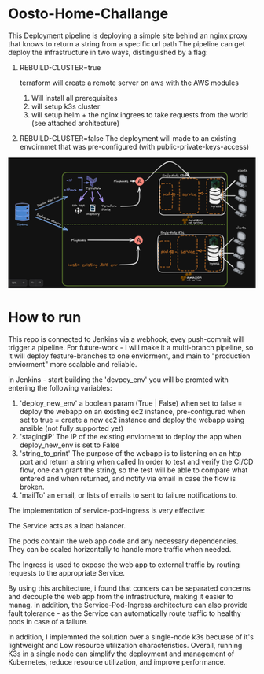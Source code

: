 # Oosto-Home-Challange


This Deployment pipeline is deploying a simple site behind an nginx proxy that knows to return a string from a specific url path
The pipeline can get deploy the infrastructure in two ways, distinguished by a flag:
1. REBUILD-CLUSTER=true

    terraform will create a remote server on aws with the AWS modules
    1. Will install all prerequisites
    2. will setup k3s cluster
    3. will setup helm + the nginx ingrees to take requests from the world (see attached architecture)

2. REBUILD-CLUSTER=false
    The deployment will made to an existing envoirnmet that was pre-configured (with public-private-keys-access)

![Oosto web app CI/CD architecture](architecture.png)

# How to run
This repo is connected to Jenkins via a webhook, evey push-commit will trigger a pipeline.
For future-work - I will make it a multi-branch pipeline, so it will deploy feature-branches to one enviorment, and main to "production enviorment" more scalable and reliable.

in Jenkins - start building the 'devpoy_env'
you will be promted with entering the following variables:
1. 'deploy_new_env'
   a boolean param (True | False)
   when set to false = deploy the webapp on an existing ec2 instance, pre-configured
   when set to true = create a new ec2 instance and deploy the webapp using ansible (not fully supported yet)
2. 'stagingIP'
   The IP of the existing enviornemt to deploy the app when deploy_new_env is set to False
3. 'string_to_print'
   The purpose of the webapp is to listening on an http port and return a string when called
   In order to test and verify the CI/CD flow, one can grant the string, so the test will be able to compare what entered and when returned, and notify via email in case the flow is broken.
4. 'mailTo'
   an email, or lists of emails to sent to failure notifications to.

The implementation of service-pod-ingress is very effective:

The Service acts as a load balancer.

The pods contain the web app code and any necessary dependencies. They can be scaled horizontally to handle more traffic when needed.

The Ingress is used to expose the web app to external traffic by routing requests to the appropriate Service.

By using this architecture, i found that concers can be separated concerns and decouple the web app from the infrastructure, making it easier to manag.
in addition, the Service-Pod-Ingress architecture can also provide fault tolerance - as the Service can automatically route traffic to healthy pods in case of a failure.

in addition, I implemnted the solution over a single-node k3s becuase of it's lightweight and Low resource utilization characteristics. 
Overall, running K3s in a single node can simplify the deployment and management of Kubernetes, reduce resource utilization, and improve performance.